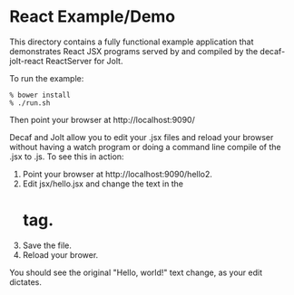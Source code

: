 React Example/Demo
==================

This directory contains a fully functional example application that demonstrates React JSX programs served by and
compiled by the decaf-jolt-react ReactServer for Jolt.

To run the example:

```
% bower install
% ./run.sh
```
Then point your browser at http://localhost:9090/

Decaf and Jolt allow you to edit your .jsx files and reload your browser without having a watch program or doing a
command line compile of the .jsx to .js.  To see this in action:

1) Point your browser at http://localhost:9090/hello2.
2) Edit jsx/hello.jsx and change the text in the <h1> tag.
3) Save the file.
4) Reload your brower.

You should see the original "Hello, world!" text change, as your edit dictates.

